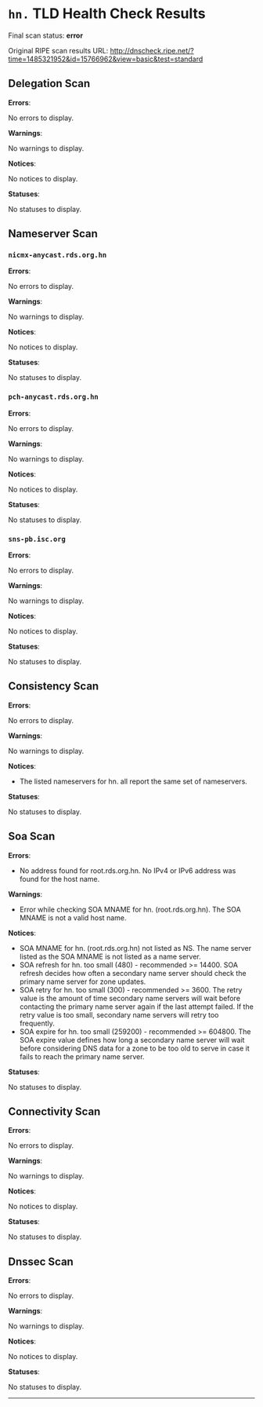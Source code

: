 # `hn.` TLD Health Check Results

Final scan status: **error** 

Original RIPE scan results URL: http://dnscheck.ripe.net/?time=1485321952&id=15766962&view=basic&test=standard

## Delegation Scan

**Errors**:

No errors to display.

**Warnings**:

No warnings to display.

**Notices**:

No notices to display.

**Statuses**:

No statuses to display.

## Nameserver Scan

### `nicmx-anycast.rds.org.hn`

**Errors**:

No errors to display.

**Warnings**:

No warnings to display.

**Notices**:

No notices to display.

**Statuses**:

No statuses to display.

### `pch-anycast.rds.org.hn`

**Errors**:

No errors to display.

**Warnings**:

No warnings to display.

**Notices**:

No notices to display.

**Statuses**:

No statuses to display.

### `sns-pb.isc.org`

**Errors**:

No errors to display.

**Warnings**:

No warnings to display.

**Notices**:

No notices to display.

**Statuses**:

No statuses to display.

## Consistency Scan

**Errors**:

No errors to display.

**Warnings**:

No warnings to display.

**Notices**:

* The listed nameservers for hn. all report the same set of nameservers.

**Statuses**:

No statuses to display.

## Soa Scan

**Errors**:

* No address found for root.rds.org.hn. No IPv4 or IPv6 address was found for the host name.

**Warnings**:

* Error while checking SOA MNAME for hn. (root.rds.org.hn). The SOA MNAME is not a valid host name.

**Notices**:

* SOA MNAME for hn. (root.rds.org.hn) not listed as NS. The name server listed as the SOA MNAME is not listed as a name server.
* SOA refresh for hn. too small (480) - recommended >= 14400. SOA refresh decides how often a secondary name server should check the primary name server for zone updates.
* SOA retry for hn. too small (300) - recommended >= 3600. The retry value is the amount of time secondary name servers will wait before contacting the primary name server again if the last attempt failed. If the retry value is too small, secondary name servers will retry too frequently.
* SOA expire for hn. too small (259200) - recommended >= 604800. The SOA expire value defines how long a secondary name server will wait before considering DNS data for a zone to be too old to serve in case it fails to reach the primary name server.

**Statuses**:

No statuses to display.

## Connectivity Scan

**Errors**:

No errors to display.

**Warnings**:

No warnings to display.

**Notices**:

No notices to display.

**Statuses**:

No statuses to display.

## Dnssec Scan

**Errors**:

No errors to display.

**Warnings**:

No warnings to display.

**Notices**:

No notices to display.

**Statuses**:

No statuses to display.


---
